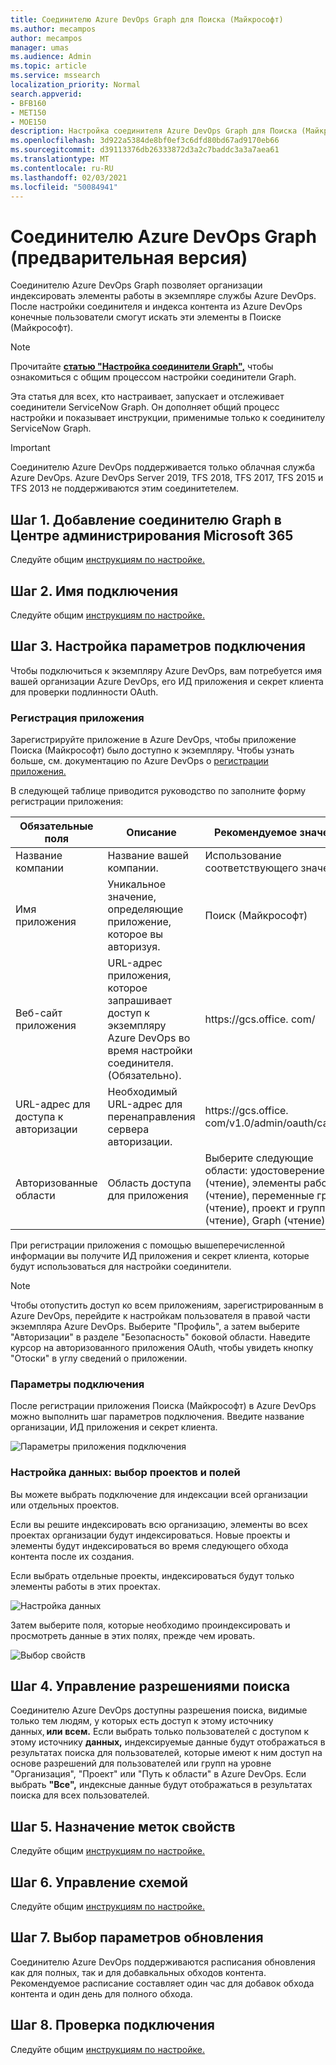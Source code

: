 ```yaml
---
title: Соединителю Azure DevOps Graph для Поиска (Майкрософт)
ms.author: mecampos
author: mecampos
manager: umas
ms.audience: Admin
ms.topic: article
ms.service: mssearch
localization_priority: Normal
search.appverid:
- BFB160
- MET150
- MOE150
description: Настройка соединителя Azure DevOps Graph для Поиска (Майкрософт)
ms.openlocfilehash: 3d922a5384de8bf0ef3c6dfd80bd67ad9170eb66
ms.sourcegitcommit: d39113376db26333872d3a2c7baddc3a3a7aea61
ms.translationtype: MT
ms.contentlocale: ru-RU
ms.lasthandoff: 02/03/2021
ms.locfileid: "50084941"
---
```

<!---Previous ms.author: shgrover --->

# <a name="azure-devops-graph-connector-preview"></a>Соединителю Azure DevOps Graph (предварительная версия)

Соединителю Azure DevOps Graph позволяет организации индексировать элементы работы в экземпляре службы Azure DevOps. После настройки соединителя и индекса контента из Azure DevOps конечные пользователи смогут искать эти элементы в Поиске (Майкрософт).

> [!NOTE]
> Прочитайте [**статью "Настройка соединители Graph",**](configure-connector.md) чтобы ознакомиться с общим процессом настройки соединители Graph.

Эта статья для всех, кто настраивает, запускает и отслеживает соединители ServiceNow Graph. Он дополняет общий процесс настройки и показывает инструкции, применимые только к соединителу ServiceNow Graph.

>[!IMPORTANT]
>Соединителю Azure DevOps поддерживается только облачная служба Azure DevOps. Azure DevOps Server 2019, TFS 2018, TFS 2017, TFS 2015 и TFS 2013 не поддерживаются этим соединитетелем.

<!---## Before you get started-->

<!---Insert "Before you get started" recommendations for this data source-->

## <a name="step-1-add-a-graph-connector-in-the-microsoft-365-admin-center"></a>Шаг 1. Добавление соединителю Graph в Центре администрирования Microsoft 365

Следуйте общим [инструкциям по настройке.](https://docs.microsoft.com/microsoftsearch/configure-connector)
<!---If the above phrase does not apply, delete it and insert specific details for your data source that are different from general setup 
instructions.-->

## <a name="step-2-name-the-connection"></a>Шаг 2. Имя подключения

Следуйте общим [инструкциям по настройке.](https://docs.microsoft.com/microsoftsearch/configure-connector)
<!---If the above phrase does not apply, delete it and insert specific details for your data source that are different from general setup 
instructions.-->

## <a name="step-3-configure-the-connection-settings"></a>Шаг 3. Настройка параметров подключения

Чтобы подключиться к экземпляру Azure DevOps, [](https://docs.microsoft.com/azure/devops/organizations/accounts/create-organization) вам потребуется имя вашей организации Azure DevOps, его ИД приложения и секрет клиента для проверки подлинности OAuth.

### <a name="register-an-app"></a>Регистрация приложения

Зарегистрируйте приложение в Azure DevOps, чтобы приложение Поиска (Майкрософт) было доступно к экземпляру. Чтобы узнать больше, см. документацию по Azure DevOps о [регистрации приложения.](https://docs.microsoft.com/azure/devops/integrate/get-started/authentication/oauth?view=azure-devops#register-your-app&preserve-view=true)

В следующей таблице приводится руководство по заполните форму регистрации приложения:

Обязательные поля | Описание | Рекомендуемое значение
--- | --- | ---
| Название компании         | Название вашей компании. | Использование соответствующего значения   |
| Имя приложения     | Уникальное значение, определяющие приложение, которое вы авторизуя.    | Поиск (Майкрософт)     |
| Веб-сайт приложения  | URL-адрес приложения, которое запрашивает доступ к экземпляру Azure DevOps во время настройки соединителя. (Обязательно).  | https://<span>gcs.office.</span> com/
| URL-адрес для доступа к авторизации        | Необходимый URL-адрес для перенаправления сервера авторизации. | https://<span>gcs.office.</span> com/v1.0/admin/oauth/callback|
| Авторизованные области | Область доступа для приложения | Выберите следующие области: удостоверение (чтение), элементы работы (чтение), переменные группы (чтение), проект и группа (чтение), Graph (чтение)|

При регистрации приложения с помощью вышеперечисленной  информации вы  получите ИД приложения и секрет клиента, которые будут использоваться для настройки соединители.

>[!NOTE]
>Чтобы отопустить доступ ко всем приложениям, зарегистрированным в Azure DevOps, перейдите к настройкам пользователя в правой части экземпляра Azure DevOps. Выберите "Профиль", а затем выберите "Авторизации" в разделе "Безопасность" боковой области. Наведите курсор на авторизованного приложения OAuth, чтобы увидеть кнопку "Отоски" в углу сведений о приложении.

### <a name="connection-settings"></a>Параметры подключения

После регистрации приложения Поиска (Майкрософт) в Azure DevOps можно выполнить шаг параметров подключения. Введите название организации, ИД приложения и секрет клиента.

![Параметры приложения подключения](media/ADO_Connection_settings_2.png)

### <a name="configure-data-select-projects-and-fields"></a>Настройка данных: выбор проектов и полей

Вы можете выбрать подключение для индексации всей организации или отдельных проектов.

Если вы решите индексировать всю организацию, элементы во всех проектах организации будут индексироваться. Новые проекты и элементы будут индексироваться во время следующего обхода контента после их создания.

Если выбрать отдельные проекты, индексироваться будут только элементы работы в этих проектах.

![Настройка данных](media/ADO_Configure_data.png)

Затем выберите поля, которые необходимо проиндексировать и просмотреть данные в этих полях, прежде чем ировать.

![Выбор свойств](media/ADO_choose_properties.png)

## <a name="step-4-manage-search-permissions"></a>Шаг 4. Управление разрешениями поиска

Соединителю Azure DevOps доступны разрешения поиска, видимые только тем людям, у которых есть доступ к этому источнику данных, **или** **всем.** Если выбрать только пользователей с доступом к этому источнику **данных,** индексируемые данные будут отображаться в результатах поиска для пользователей, которые имеют к ним доступ на основе разрешений для пользователей или групп на уровне "Организация", "Проект" или "Путь к области" в Azure DevOps. Если выбрать **"Все",** индексные данные будут отображаться в результатах поиска для всех пользователей.

## <a name="step-5-assign-property-labels"></a>Шаг 5. Назначение меток свойств

Следуйте общим [инструкциям по настройке.](https://docs.microsoft.com/microsoftsearch/configure-connector)

## <a name="step-6-manage-schema"></a>Шаг 6. Управление схемой

Следуйте общим [инструкциям по настройке.](https://docs.microsoft.com/microsoftsearch/configure-connector)

## <a name="step-7-choose-refresh-settings"></a>Шаг 7. Выбор параметров обновления

Соединителю Azure DevOps поддерживаются расписания обновления как для полных, так и для добавкальных обходов контента.
Рекомендуемое расписание составляет один час для добавок обхода контента и один день для полного обхода.

## <a name="step-8-review-connection"></a>Шаг 8. Проверка подключения

Следуйте общим [инструкциям по настройке.](https://docs.microsoft.com/microsoftsearch/configure-connector)
<!---If the above phrase does not apply, delete it and insert specific details for your data source that are different from general setup 
instructions.-->

<!---## Troubleshooting-->
<!---Insert troubleshooting recommendations for this data source-->

<!---## Limitations-->
<!---Insert limitations for this data source-->
